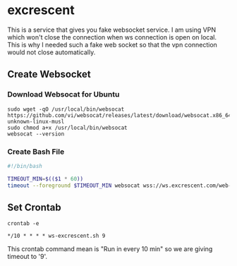 # excrescent
This is a service that gives you fake websocket service.
I am using VPN which won't close the connection when ws connection is open on local. 
This is why I needed such a fake web socket so that the vpn connection would not close automatically.

## Create Websocket

### Download Websocat for Ubuntu

````console
sudo wget -qO /usr/local/bin/websocat https://github.com/vi/websocat/releases/latest/download/websocat.x86_64-unknown-linux-musl
sudo chmod a+x /usr/local/bin/websocat
websocat --version
````

### Create Bash File

````bash
#!/bin/bash

TIMEOUT_MIN=$(($1 * 60))
timeout --foreground $TIMEOUT_MIN websocat wss://ws.excrescent.com/web-socket
````

## Set Crontab

````
crontab -e
````

````console
*/10 * * * * ws-excrescent.sh 9
````

This crontab command mean is "Run in every 10 min" so we are giving timeout to '9'.